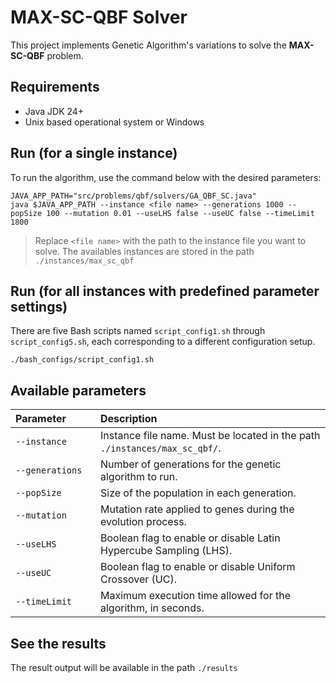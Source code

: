 # MAX-SC-QBF Solver

This project implements Genetic Algorithm's variations to solve the **MAX-SC-QBF** problem.

## Requirements

- Java JDK 24+
- Unix based operational system or Windows

## Run (for a single instance)

To run the algorithm, use the command below with the desired parameters:

```
JAVA_APP_PATH="src/problems/qbf/solvers/GA_QBF_SC.java"
java $JAVA_APP_PATH --instance <file name> --generations 1000 --popSize 100 --mutation 0.01 --useLHS false --useUC false --timeLimit 1800
```

> Replace `<file name>` with the path to the instance file you want to solve. The availables instances are stored in the path `./instances/max_sc_qbf`

## Run (for all instances with predefined parameter settings)

There are five Bash scripts named `script_config1.sh` through `script_config5.sh`, each corresponding to a different configuration setup.

```
./bash_configs/script_config1.sh
```

## Available parameters

<table>
  <thead>
    <tr>
      <th style="width: 120px; text-align: left;">Parameter</th>
      <th style="text-align: left;">Description</th>
    </tr>
  </thead>
  <tbody>
    <tr>
      <td><code>--instance</code></td>
      <td>Instance file name. Must be located in the path <code>./instances/max_sc_qbf/</code>.</td>
    </tr>
    <tr>
      <td><code>--generations</code></td>
      <td>Number of generations for the genetic algorithm to run.</td>
    </tr>
    <tr>
      <td><code>--popSize</code></td>
      <td>Size of the population in each generation.</td>
    </tr>
    <tr>
      <td><code>--mutation</code></td>
      <td>Mutation rate applied to genes during the evolution process.</td>
    </tr>
    <tr>
      <td><code>--useLHS</code></td>
      <td>Boolean flag to enable or disable Latin Hypercube Sampling (LHS).</td>
    </tr>
    <tr>
      <td><code>--useUC</code></td>
      <td>Boolean flag to enable or disable Uniform Crossover (UC).</td>
    </tr>
    <tr>
      <td><code>--timeLimit</code></td>
      <td>Maximum execution time allowed for the algorithm, in seconds.</td>
    </tr>
  </tbody>
</table>

## See the results

The result output will be available in the path `./results`
